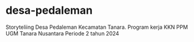 # desa-pedaleman
Storyteliing Desa Pedaleman Kecamatan Tanara. Program kerja KKN PPM UGM Tanara Nusantara Periode 2 tahun 2024
